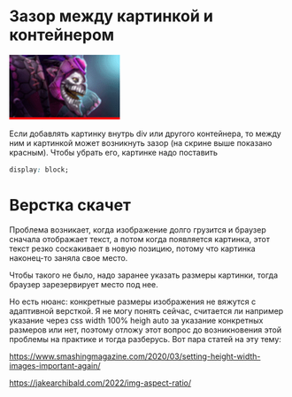 # Зазор между картинкой и контейнером

<img src="img/image-space-problem.png" alt="image-space-problem" style="zoom:80%;" />

Если добавлять картинку внутрь div или другого контейнера, то между ним и картинкой может возникнуть зазор (на скрине выше показано красным). Чтобы убрать его, картинке надо поставить

```css
display: block;
```

# Верстка скачет

Проблема возникает, когда изображение долго грузится и браузер сначала отображает текст, а потом когда появляется картинка, этот текст резко соскакивает в новую позицию, потому что картинка наконец-то заняла свое место.

Чтобы такого не было, надо заранее указать размеры картинки, тогда браузер зарезервирует место под нее.

Но есть нюанс: конкретные размеры изображения не вяжутся с адаптивной версткой. Я не могу понять сейчас, считается ли например указание через css width 100% heigh auto за указание конкретных размеров или нет, поэтому отложу этот вопрос до возникновения этой проблемы на практике и тогда разберусь. Вот пара статей на эту тему:

https://www.smashingmagazine.com/2020/03/setting-height-width-images-important-again/

https://jakearchibald.com/2022/img-aspect-ratio/